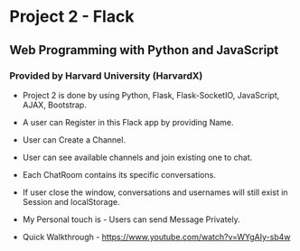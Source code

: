 # Project 2 - Flack

## Web Programming with Python and JavaScript
### Provided by Harvard University (HarvardX)

* Project 2 is done by using Python, Flask, Flask-SocketIO, JavaScript, AJAX, Bootstrap.

* A user can Register in this Flack app by providing Name.

* User can Create a Channel.

* User can see available channels and join existing one to chat.

* Each ChatRoom contains its specific conversations.

* If user close the window, conversations and usernames will still exist in Session and localStorage.

* My Personal touch is - Users can send Message Privately.

* Quick Walkthrough - https://www.youtube.com/watch?v=WYgAIy-sb4w
